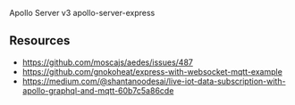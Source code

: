 Apollo Server v3
apollo-server-express

## Resources

- https://github.com/moscajs/aedes/issues/487
- https://github.com/gnokoheat/express-with-websocket-mqtt-example
- https://medium.com/@shantanoodesai/live-iot-data-subscription-with-apollo-graphql-and-mqtt-60b7c5a86cde
